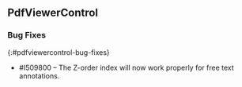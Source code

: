 ## PdfViewerControl

### Bug Fixes
{:#pdfviewercontrol-bug-fixes}
* \#I509800 – The Z-order index will now work properly for free text annotations.